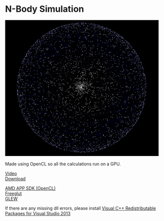 N-Body Simulation
======================

![Screenshot](screen.png)

Made using OpenCL so all the calculations run on a GPU.

[Video](https://www.youtube.com/watch?v=teazZR58TOs)    
[Download](../../downloads/Release-win-x64.zip)    

[AMD APP SDK (OpenCL)](http://developer.amd.com/tools-and-sdks/heterogeneous-computing/amd-accelerated-parallel-processing-app-sdk/)     
[Freeglut](http://freeglut.sourceforge.net/)     
[GLEW](http://glew.sourceforge.net/)

If there are any missing dll errors, please install [Visual C++ Redistributable Packages for Visual Studio 2013](http://www.microsoft.com/en-us/download/details.aspx?id=40784)